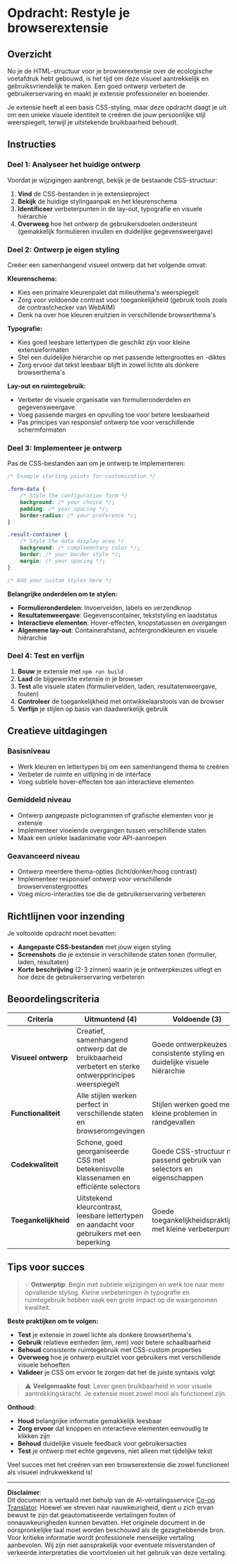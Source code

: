 <!--
CO_OP_TRANSLATOR_METADATA:
{
  "original_hash": "b6897c02603d0045dd6d8256e8714baa",
  "translation_date": "2025-10-23T01:08:39+00:00",
  "source_file": "5-browser-extension/1-about-browsers/assignment.md",
  "language_code": "nl"
}
-->
# Opdracht: Restyle je browserextensie

## Overzicht

Nu je de HTML-structuur voor je browserextensie over de ecologische voetafdruk hebt gebouwd, is het tijd om deze visueel aantrekkelijk en gebruiksvriendelijk te maken. Een goed ontwerp verbetert de gebruikerservaring en maakt je extensie professioneler en boeiender.

Je extensie heeft al een basis CSS-styling, maar deze opdracht daagt je uit om een unieke visuele identiteit te creëren die jouw persoonlijke stijl weerspiegelt, terwijl je uitstekende bruikbaarheid behoudt.

## Instructies

### Deel 1: Analyseer het huidige ontwerp

Voordat je wijzigingen aanbrengt, bekijk je de bestaande CSS-structuur:

1. **Vind** de CSS-bestanden in je extensieproject
2. **Bekijk** de huidige stylingaanpak en het kleurenschema
3. **Identificeer** verbeterpunten in de lay-out, typografie en visuele hiërarchie
4. **Overweeg** hoe het ontwerp de gebruikersdoelen ondersteunt (gemakkelijk formulieren invullen en duidelijke gegevensweergave)

### Deel 2: Ontwerp je eigen styling

Creëer een samenhangend visueel ontwerp dat het volgende omvat:

**Kleurenschema:**
- Kies een primaire kleurenpalet dat milieuthema's weerspiegelt
- Zorg voor voldoende contrast voor toegankelijkheid (gebruik tools zoals de contrastchecker van WebAIM)
- Denk na over hoe kleuren eruitzien in verschillende browserthema's

**Typografie:**
- Kies goed leesbare lettertypen die geschikt zijn voor kleine extensieformaten
- Stel een duidelijke hiërarchie op met passende lettergroottes en -diktes
- Zorg ervoor dat tekst leesbaar blijft in zowel lichte als donkere browserthema's

**Lay-out en ruimtegebruik:**
- Verbeter de visuele organisatie van formulieronderdelen en gegevensweergave
- Voeg passende marges en opvulling toe voor betere leesbaarheid
- Pas principes van responsief ontwerp toe voor verschillende schermformaten

### Deel 3: Implementeer je ontwerp

Pas de CSS-bestanden aan om je ontwerp te implementeren:

```css
/* Example starting points for customization */

.form-data {
    /* Style the configuration form */
    background: /* your choice */;
    padding: /* your spacing */;
    border-radius: /* your preference */;
}

.result-container {
    /* Style the data display area */
    background: /* complementary color */;
    border: /* your border style */;
    margin: /* your spacing */;
}

/* Add your custom styles here */
```

**Belangrijke onderdelen om te stylen:**
- **Formulieronderdelen**: Invoervelden, labels en verzendknop
- **Resultatenweergave**: Gegevenscontainer, tekststyling en laadstatus
- **Interactieve elementen**: Hover-effecten, knopstatussen en overgangen
- **Algemene lay-out**: Containerafstand, achtergrondkleuren en visuele hiërarchie

### Deel 4: Test en verfijn

1. **Bouw** je extensie met `npm run build`
2. **Laad** de bijgewerkte extensie in je browser
3. **Test** alle visuele staten (formuliervelden, laden, resultatenweergave, fouten)
4. **Controleer** de toegankelijkheid met ontwikkelaarstools van de browser
5. **Verfijn** je stijlen op basis van daadwerkelijk gebruik

## Creatieve uitdagingen

### Basisniveau
- Werk kleuren en lettertypen bij om een samenhangend thema te creëren
- Verbeter de ruimte en uitlijning in de interface
- Voeg subtiele hover-effecten toe aan interactieve elementen

### Gemiddeld niveau
- Ontwerp aangepaste pictogrammen of grafische elementen voor je extensie
- Implementeer vloeiende overgangen tussen verschillende staten
- Maak een unieke laadanimatie voor API-aanroepen

### Geavanceerd niveau
- Ontwerp meerdere thema-opties (licht/donker/hoog contrast)
- Implementeer responsief ontwerp voor verschillende browservenstergroottes
- Voeg micro-interacties toe die de gebruikerservaring verbeteren

## Richtlijnen voor inzending

Je voltooide opdracht moet bevatten:

- **Aangepaste CSS-bestanden** met jouw eigen styling
- **Screenshots** die je extensie in verschillende staten tonen (formulier, laden, resultaten)
- **Korte beschrijving** (2-3 zinnen) waarin je je ontwerpkeuzes uitlegt en hoe deze de gebruikerservaring verbeteren

## Beoordelingscriteria

| Criteria | Uitmuntend (4) | Voldoende (3) | Ontwikkelend (2) | Beginnend (1) |
|----------|----------------|---------------|-------------------|---------------|
| **Visueel ontwerp** | Creatief, samenhangend ontwerp dat de bruikbaarheid verbetert en sterke ontwerpprincipes weerspiegelt | Goede ontwerpkeuzes met consistente styling en duidelijke visuele hiërarchie | Basisontwerpverbeteringen met enkele inconsistenties | Minimale stijlwijzigingen of inconsistent ontwerp |
| **Functionaliteit** | Alle stijlen werken perfect in verschillende staten en browseromgevingen | Stijlen werken goed met kleine problemen in randgevallen | Meeste stijlen functioneel met enkele weergaveproblemen | Significante stijlproblemen die de bruikbaarheid beïnvloeden |
| **Codekwaliteit** | Schone, goed georganiseerde CSS met betekenisvolle klassenamen en efficiënte selectors | Goede CSS-structuur met passend gebruik van selectors en eigenschappen | Acceptabele CSS met enkele organisatieproblemen | Slechte CSS-structuur of te complexe styling |
| **Toegankelijkheid** | Uitstekend kleurcontrast, leesbare lettertypen en aandacht voor gebruikers met een beperking | Goede toegankelijkheidspraktijken met kleine verbeterpunten | Basisoverwegingen voor toegankelijkheid met enkele problemen | Beperkte aandacht voor toegankelijkheidseisen |

## Tips voor succes

> 💡 **Ontwerptip**: Begin met subtiele wijzigingen en werk toe naar meer opvallende styling. Kleine verbeteringen in typografie en ruimtegebruik hebben vaak een grote impact op de waargenomen kwaliteit.

**Beste praktijken om te volgen:**
- **Test** je extensie in zowel lichte als donkere browserthema's
- **Gebruik** relatieve eenheden (em, rem) voor betere schaalbaarheid
- **Behoud** consistente ruimtegebruik met CSS-custom properties
- **Overweeg** hoe je ontwerp eruitziet voor gebruikers met verschillende visuele behoeften
- **Valideer** je CSS om ervoor te zorgen dat het de juiste syntaxis volgt

> ⚠️ **Veelgemaakte fout**: Lever geen bruikbaarheid in voor visuele aantrekkingskracht. Je extensie moet zowel mooi als functioneel zijn.

**Onthoud:**
- **Houd** belangrijke informatie gemakkelijk leesbaar
- **Zorg ervoor** dat knoppen en interactieve elementen eenvoudig te klikken zijn
- **Behoud** duidelijke visuele feedback voor gebruikersacties
- **Test** je ontwerp met echte gegevens, niet alleen met tijdelijke tekst

Veel succes met het creëren van een browserextensie die zowel functioneel als visueel indrukwekkend is!

---

**Disclaimer**:  
Dit document is vertaald met behulp van de AI-vertalingsservice [Co-op Translator](https://github.com/Azure/co-op-translator). Hoewel we streven naar nauwkeurigheid, dient u zich ervan bewust te zijn dat geautomatiseerde vertalingen fouten of onnauwkeurigheden kunnen bevatten. Het originele document in de oorspronkelijke taal moet worden beschouwd als de gezaghebbende bron. Voor kritieke informatie wordt professionele menselijke vertaling aanbevolen. Wij zijn niet aansprakelijk voor eventuele misverstanden of verkeerde interpretaties die voortvloeien uit het gebruik van deze vertaling.